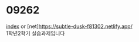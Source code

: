 # 09262
[index](https://subtle-dusk-f81302.netlify.app/) or 
[net]https://subtle-dusk-f81302.netlify.app/
<br>1학년2학기 실습과제입니다
